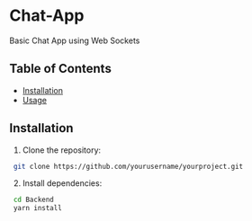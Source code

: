 # Chat-App
Basic Chat App using Web Sockets

## Table of Contents
- [Installation](#installation)
- [Usage](#usage)

## Installation
1. Clone the repository:
```bash
 git clone https://github.com/yourusername/yourproject.git
```

2. Install dependencies:
```bash
 cd Backend
 yarn install
 ```

